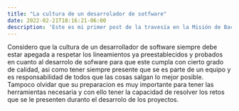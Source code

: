 ```yaml
---
title: "La cultura de un desarrolador de sotfware"
date: 2022-02-21T18:16:21-06:00
description: 'Este es mi primer post de la travesía en la Misión de Backend con Node JS de Launch X.'
---
```


Considero que la cultura de un desarrollador de software siempre debe estar apegada a respetar los lineamientos ya preestablecidos y probados en cuanto al desarrolo
de sofware para que este cumpla con cierto grado de calidad, asi como tener siempre presente que se es parte de un equipo y es responsabilidad de todos que las cosas 
salgan lo mejor posible. Tampoco olvidar que su preparacion es muy importante para tener las herramientas necesaria y con ello tener la capacidad de resolver los retos
que se le presenten duranto el desarrolo de los proyectos.
